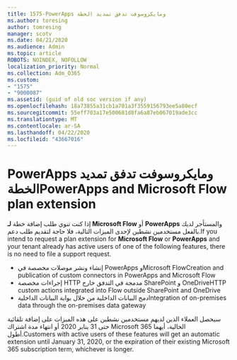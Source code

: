 ```yaml
---
title: 1575-PowerApps ومايكروسوفت تدفق تمديد الخطة
ms.author: toresing
author: tomresing
manager: scotv
ms.date: 04/21/2020
ms.audience: Admin
ms.topic: article
ROBOTS: NOINDEX, NOFOLLOW
localization_priority: Normal
ms.collection: Adm_O365
ms.custom:
- "1575"
- "9000087"
ms.assetid: (guid of old soc version if any)
ms.openlocfilehash: 18a73855a31cb1a701a3f3559156793ee5a80ecf
ms.sourcegitcommit: 55eff703a17e500681d8fa6a87eb067019ade3cc
ms.translationtype: MT
ms.contentlocale: ar-SA
ms.lasthandoff: 04/22/2020
ms.locfileid: "43667016"
---
```

# <a name="powerapps-and-microsoft-flow-plan-extension"></a><span data-ttu-id="c5d62-102">PowerApps ومايكروسوفت تدفق تمديد الخطة</span><span class="sxs-lookup"><span data-stu-id="c5d62-102">PowerApps and Microsoft Flow plan extension</span></span>

<span data-ttu-id="c5d62-103">إذا كنت تنوي طلب إضافة خطة **لـ Microsoft Flow** أو **PowerApps** والمستأجر لديك بالفعل مستخدمين نشطين لإحدى الميزات التالية، فلا حاجة لتقديم طلب دعم.</span><span class="sxs-lookup"><span data-stu-id="c5d62-103">If you intend to request a plan extension for **Microsoft Flow** or **PowerApps** and your tenant already has active users of one of the following features, there is no need to file a support request.</span></span>

- <span data-ttu-id="c5d62-104">إنشاء ونشر موصلات مخصصة في PowerApps وMicrosoft Flow</span><span class="sxs-lookup"><span data-stu-id="c5d62-104">Creation and publication of custom connectors in PowerApps and Microsoft Flow</span></span>
- <span data-ttu-id="c5d62-105">إجراءات مخصصة HTTP مدمجة في التدفق خارج SharePoint و OneDrive</span><span class="sxs-lookup"><span data-stu-id="c5d62-105">HTTP custom actions integrated into Flow outside SharePoint and OneDrive</span></span>
- <span data-ttu-id="c5d62-106">دمج البيانات الداخلية من خلال بوابة البيانات الداخلية</span><span class="sxs-lookup"><span data-stu-id="c5d62-106">Integration of on-premises data through the on-premises  data gateway</span></span>

<span data-ttu-id="c5d62-107">سيحصل العملاء الذين لديهم مستخدمين نشطين على هذه الميزات على إضافة تلقائية حتى 31 يناير 2020 أو انتهاء مدة اشتراك Microsoft 365 الحالية، أيهما أطول.</span><span class="sxs-lookup"><span data-stu-id="c5d62-107">Customers with active users of these features will get an automatic extension until January 31, 2020, or the expiration of their existing Microsoft 365 subscription term, whichever is longer.</span></span>